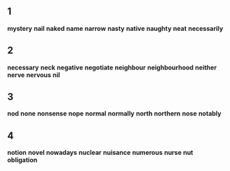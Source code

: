 ## 1
**mystery** 
**nail** 
**naked** 
**name** 
**narrow** 
**nasty** 
**native** 
**naughty**
**neat** 
**necessarily** 

## 2
**necessary** 
**neck** 
**negative** 
**negotiate** 
**neighbour** 
**neighbourhood** 
**neither** 
**nerve** 
**nervous** 
**nil** 

## 3
**nod** 
**none** 
**nonsense** 
**nope** 
**normal** 
**normally** 
**north** 
**northern** 
**nose** 
**notably** 

## 4
**notion** 
**novel** 
**nowadays** 
**nuclear** 
**nuisance** 
**numerous** 
**nurse** 
**nut**  
**obligation** 